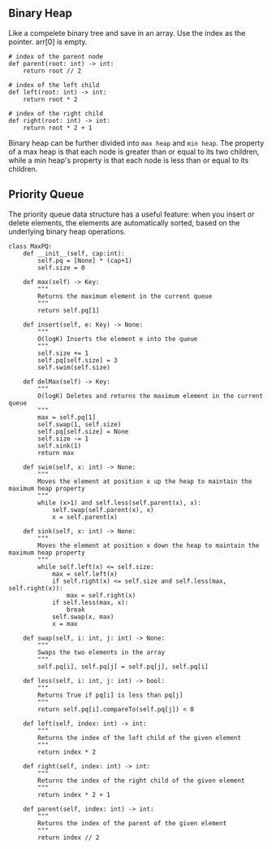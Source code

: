 ## Binary Heap

Like a compelete binary tree and save in an array. Use the index as the pointer. arr[0] is empty.

```
# index of the parent node
def parent(root: int) -> int:
    return root // 2

# index of the left child
def left(root: int) -> int:
    return root * 2

# index of the right child
def right(root: int) -> int:
    return root * 2 + 1
```

Binary heap can be further divided into `max heap` and `min heap`. The property of a max heap is that each node is greater than or equal to its two children, while a min heap's property is that each node is less than or equal to its children.

## Priority Queue

The priority queue data structure has a useful feature: when you insert or delete elements, the elements are automatically sorted, based on the underlying binary heap operations.

```
class MaxPQ:
    def __init__(self, cap:int):
        self.pq = [None] * (cap+1)
        self.size = 0

    def max(self) -> Key:
        """
        Returns the maximum element in the current queue
        """
        return self.pq[1]

    def insert(self, e: Key) -> None:
        """
        O(logK) Inserts the element e into the queue
        """
        self.size += 1
        self.pq[self.size] = 3
        self.swim(self.size)

    def delMax(self) -> Key:
        """
        O(logK) Deletes and returns the maximum element in the current queue
        """
        max = self.pq[1]
        self.swap(1, self.size)
        self.pq[self.size] = None
        self.size -= 1
        self.sink(1)
        return max

    def swim(self, x: int) -> None:
        """
        Moves the element at position x up the heap to maintain the maximum heap property
        """
        while (x>1) and self.less(self.parent(x), x):
            self.swap(self.parent(x), x)
            x = self.parent(x)

    def sink(self, x: int) -> None:
        """
        Moves the element at position x down the heap to maintain the maximum heap property
        """
        while self.left(x) <= self.size:
            max = self.left(x)
            if self.right(x) <= self.size and self.less(max, self.right(x)):
                max = self.right(x)
            if self.less(max, x):
                break
            self.swap(x, max)
            x = max

    def swap(self, i: int, j: int) -> None:
        """
        Swaps the two elements in the array
        """
        self.pq[i], self.pq[j] = self.pq[j], self.pq[i]

    def less(self, i: int, j: int) -> bool:
        """
        Returns True if pq[i] is less than pq[j]
        """
        return self.pq[i].compareTo(self.pq[j]) < 0

    def left(self, index: int) -> int:
        """
        Returns the index of the left child of the given element
        """
        return index * 2

    def right(self, index: int) -> int:
        """
        Returns the index of the right child of the given element
        """
        return index * 2 + 1

    def parent(self, index: int) -> int:
        """
        Returns the index of the parent of the given element
        """
        return index // 2

```

